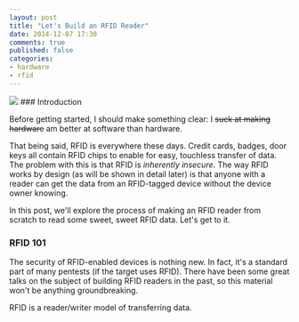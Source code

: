 ```yaml
---
layout: post
title: "Let's Build an RFID Reader"
date: 2014-12-07 17:30
comments: true
published: false
categories:
- hardware
- rfid
---
```

<img src={{root_url}}/images/headers/rfid.png/>
### Introduction

Before getting started, I should make something clear: I ~~suck at making hardware~~ am better at software than hardware.

That being said, RFID is everywhere these days. Credit cards, badges, door keys all contain RFID chips to enable for easy, touchless transfer of data. The problem with this is that RFID is *inherently insecure*. The way RFID works by design (as will be shown in detail later) is that anyone with a reader can get the data from an RFID-tagged device without the device owner knowing.

In this post, we'll explore the process of making an RFID reader from scratch to read some sweet, sweet RFID data. Let's get to it.
<!--more-->
### RFID 101
The security of RFID-enabled devices is nothing new. In fact, it's a standard part of many pentests (if the target uses RFID). There have been some great talks on the subject of building RFID readers in the past, so this material won't be anything groundbreaking.

RFID is a reader/writer model of transferring data.
